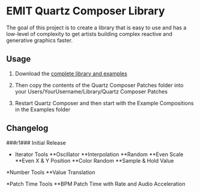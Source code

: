 EMIT Quartz Composer Library
============================

The goal of this project is to create a library that is easy to use and has a low-level of complexity to get artists building complex reactive and generative graphics faster.


## Usage ##

1. Download the [complete library and examples](http://github.com/)

2. Then copy the contents of the Quartz Composer Patches folder into your Users/YourUsername/Library/Quartz Composer Patches

3. Restart Quartz Composer and then start with the Example Compositions in the Examples folder


## Changelog ##

###r1###
Initial Release

* Iterator Tools
**Oscillator
**Interpolation
**Random
**Even Scale
**Even X & Y Position
**Color Random
**Sample & Hold Value

*Number Tools
**Value Translation

*Patch Time Tools
**BPM Patch Time with Rate and Audio Acceleration

